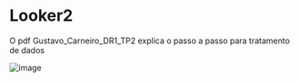 # Looker2

O pdf Gustavo_Carneiro_DR1_TP2 explica o passo a passo para tratamento de dados

![image](https://github.com/dsCarneiro/Looker2/assets/148643524/c18211af-273f-41b8-bcc3-20d2a371e4ba)

